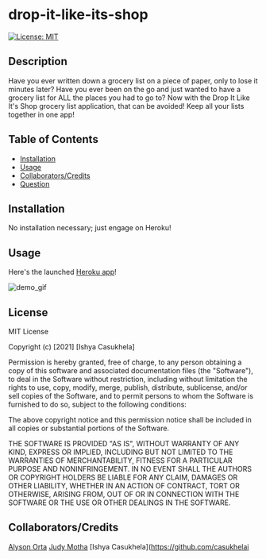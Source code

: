 # drop-it-like-its-shop
[![License: MIT](https://img.shields.io/badge/License-MIT-yellow.svg)](https://opensource.org/licenses/MIT)

## Description
Have you ever written down a grocery list on a piece of paper, only to lose it minutes later? Have you ever been on the go and just wanted to have a grocery list for ALL the places you had to go to? Now with the Drop It Like It's Shop grocery list application, that can be avoided! Keep all your lists together in one app! 

## Table of Contents
  * [Installation](#installation)
  * [Usage](#usage)
  * [Collaborators/Credits](#collaborators)
  * [Question](#questions)

## Installation
No installation necessary; just engage on Heroku!

## Usage
Here's the launched [Heroku app](https://afternoon-castle-61955.herokuapp.com/)!

![demo_gif](Assets/demo_gif.gif)

## License
MIT License

Copyright (c) [2021] [Ishya Casukhela]

Permission is hereby granted, free of charge, to any person obtaining a copy
of this software and associated documentation files (the "Software"), to deal
in the Software without restriction, including without limitation the rights
to use, copy, modify, merge, publish, distribute, sublicense, and/or sell
copies of the Software, and to permit persons to whom the Software is
furnished to do so, subject to the following conditions:

The above copyright notice and this permission notice shall be included in all
copies or substantial portions of the Software.

THE SOFTWARE IS PROVIDED "AS IS", WITHOUT WARRANTY OF ANY KIND, EXPRESS OR
IMPLIED, INCLUDING BUT NOT LIMITED TO THE WARRANTIES OF MERCHANTABILITY,
FITNESS FOR A PARTICULAR PURPOSE AND NONINFRINGEMENT. IN NO EVENT SHALL THE
AUTHORS OR COPYRIGHT HOLDERS BE LIABLE FOR ANY CLAIM, DAMAGES OR OTHER
LIABILITY, WHETHER IN AN ACTION OF CONTRACT, TORT OR OTHERWISE, ARISING FROM,
OUT OF OR IN CONNECTION WITH THE SOFTWARE OR THE USE OR OTHER DEALINGS IN THE
SOFTWARE.

## Collaborators/Credits
[Alyson Orta](https://github.com/alysonorta)
[Judy Motha](https://github.com/JudyMotha)
[Ishya Casukhela](https://github.com/casukhelai
